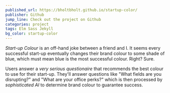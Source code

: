 ```yaml
---
published_url: https://bholtbholt.github.io/startup-color/
publisher: Github
jump_line: Check out the project on Github
categories: project
tags: Elm Sass Jekyll
bg_color: startup-color
---
```


_Start-up Colour_ is an off-hand joke between a friend and I. It seems every successful start-up eventually changes their brand colour to some shade of blue, which must mean blue is the most successful colour. Right? Sure.

Users answer a _very serious questionaire_ that recommends the best colour to use for their start-up. They'll answer questions like "What fields are you disrupting?" and "What are your office perks?" which is then processed by _sophisticated AI_ to determine brand colour to guarantee success.
